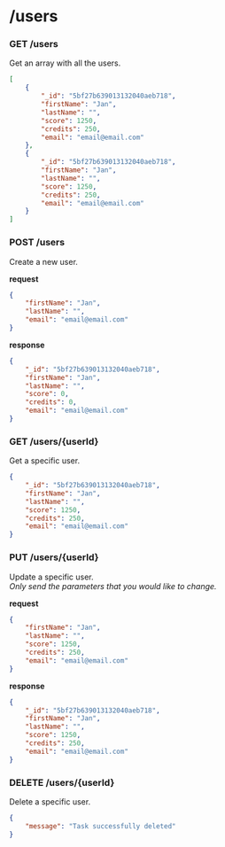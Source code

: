 # /users

### GET /users
Get an array with all the users.

```json
[
    {
        "_id": "5bf27b639013132040aeb718",
        "firstName": "Jan",
        "lastName": "",
        "score": 1250,
        "credits": 250,
        "email": "email@email.com"
    },
    {
        "_id": "5bf27b639013132040aeb718",
        "firstName": "Jan",
        "lastName": "",
        "score": 1250,
        "credits": 250,
        "email": "email@email.com"
    }
]
```

### POST /users
Create a new user.

**request**
```json
{
    "firstName": "Jan",
    "lastName": "",
    "email": "email@email.com"
}
```
**response**
```json
{
    "_id": "5bf27b639013132040aeb718",
    "firstName": "Jan",
    "lastName": "",
    "score": 0,
    "credits": 0,
    "email": "email@email.com"
}
```

### GET /users/{userId}
Get a specific user.

```json
{
    "_id": "5bf27b639013132040aeb718",
    "firstName": "Jan",
    "lastName": "",
    "score": 1250,
    "credits": 250,
    "email": "email@email.com"
}
```

### PUT /users/{userId}
Update a specific user.  
*Only send the parameters that you would like to change.*

**request**
```json
{
    "firstName": "Jan",
    "lastName": "",
    "score": 1250,
    "credits": 250,
    "email": "email@email.com"
}
```
**response**
```json
{
    "_id": "5bf27b639013132040aeb718",
    "firstName": "Jan",
    "lastName": "",
    "score": 1250,
    "credits": 250,
    "email": "email@email.com"
}
```

### DELETE /users/{userId}
Delete a specific user.

```json
{
    "message": "Task successfully deleted"
}
```